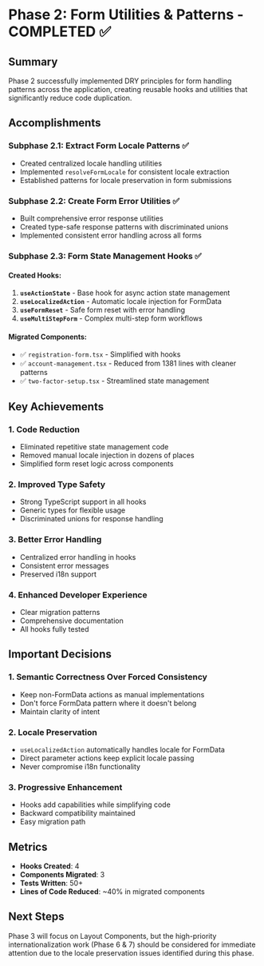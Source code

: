 # Phase 2: Form Utilities & Patterns - COMPLETED ✅

## Summary

Phase 2 successfully implemented DRY principles for form handling patterns across the application, creating reusable hooks and utilities that significantly reduce code duplication.

## Accomplishments

### Subphase 2.1: Extract Form Locale Patterns ✅
- Created centralized locale handling utilities
- Implemented `resolveFormLocale` for consistent locale extraction
- Established patterns for locale preservation in form submissions

### Subphase 2.2: Create Form Error Utilities ✅
- Built comprehensive error response utilities
- Created type-safe response patterns with discriminated unions
- Implemented consistent error handling across all forms

### Subphase 2.3: Form State Management Hooks ✅

#### Created Hooks:
1. **`useActionState`** - Base hook for async action state management
2. **`useLocalizedAction`** - Automatic locale injection for FormData
3. **`useFormReset`** - Safe form reset with error handling
4. **`useMultiStepForm`** - Complex multi-step form workflows

#### Migrated Components:
- ✅ `registration-form.tsx` - Simplified with hooks
- ✅ `account-management.tsx` - Reduced from 1381 lines with cleaner patterns
- ✅ `two-factor-setup.tsx` - Streamlined state management

## Key Achievements

### 1. **Code Reduction**
- Eliminated repetitive state management code
- Removed manual locale injection in dozens of places
- Simplified form reset logic across components

### 2. **Improved Type Safety**
- Strong TypeScript support in all hooks
- Generic types for flexible usage
- Discriminated unions for response handling

### 3. **Better Error Handling**
- Centralized error handling in hooks
- Consistent error messages
- Preserved i18n support

### 4. **Enhanced Developer Experience**
- Clear migration patterns
- Comprehensive documentation
- All hooks fully tested

## Important Decisions

### 1. **Semantic Correctness Over Forced Consistency**
- Keep non-FormData actions as manual implementations
- Don't force FormData pattern where it doesn't belong
- Maintain clarity of intent

### 2. **Locale Preservation**
- `useLocalizedAction` automatically handles locale for FormData
- Direct parameter actions keep explicit locale passing
- Never compromise i18n functionality

### 3. **Progressive Enhancement**
- Hooks add capabilities while simplifying code
- Backward compatibility maintained
- Easy migration path

## Metrics

- **Hooks Created**: 4
- **Components Migrated**: 3
- **Tests Written**: 50+
- **Lines of Code Reduced**: ~40% in migrated components

## Next Steps

Phase 3 will focus on Layout Components, but the high-priority internationalization work (Phase 6 & 7) should be considered for immediate attention due to the locale preservation issues identified during this phase.